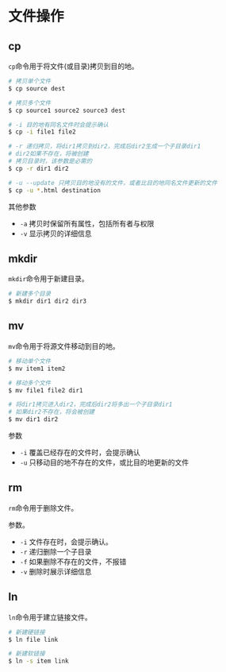 # 文件操作

## cp

`cp`命令用于将文件\(或目录\)拷贝到目的地。

```bash
# 拷贝单个文件
$ cp source dest

# 拷贝多个文件
$ cp source1 source2 source3 dest

# -i 目的地有同名文件时会提示确认
$ cp -i file1 file2

# -r 递归拷贝，将dir1拷贝到dir2，完成后dir2生成一个子目录dir1
# dir2如果不存在，将被创建
# 拷贝目录时，该参数是必需的
$ cp -r dir1 dir2

# -u --update 只拷贝目的地没有的文件，或者比目的地同名文件更新的文件
$ cp -u *.html destination
```

其他参数

* `-a` 拷贝时保留所有属性，包括所有者与权限
* `-v` 显示拷贝的详细信息

## mkdir

`mkdir`命令用于新建目录。

```bash
# 新建多个目录
$ mkdir dir1 dir2 dir3
```

## mv

`mv`命令用于将源文件移动到目的地。

```bash
# 移动单个文件
$ mv item1 item2

# 移动多个文件
$ mv file1 file2 dir1

# 将dir1拷贝进入dir2，完成后dir2将多出一个子目录dir1
# 如果dir2不存在，将会被创建
$ mv dir1 dir2
```

参数

* `-i` 覆盖已经存在的文件时，会提示确认
* `-u` 只移动目的地不存在的文件，或比目的地更新的文件

## rm

`rm`命令用于删除文件。

参数。

* `-i` 文件存在时，会提示确认。
* `-r` 递归删除一个子目录
* `-f` 如果删除不存在的文件，不报错
* `-v` 删除时展示详细信息

## ln

`ln`命令用于建立链接文件。

```bash
# 新建硬链接
$ ln file link

# 新建软链接
$ ln -s item link
```

